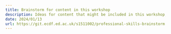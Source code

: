 ```yaml
---
title: Brainstorm for content in this workshop
description: Ideas for content that might be included in this workshop, and logistical plans.
date: 2024/01/13
url: https://git.ecdf.ed.ac.uk/s1511002/professional-skills-brainstorm
---
```

